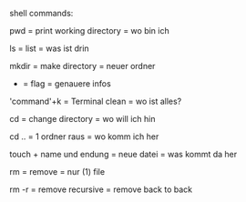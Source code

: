 shell commands:

pwd = print working directory = wo bin ich

ls = list = was ist drin

mkdir = make directory = neuer ordner

- = flag = genauere infos

'command'+k = Terminal clean = wo ist alles?

cd = change directory = wo will ich hin

cd .. = 1 ordner raus = wo komm ich her

touch + name und endung = neue datei = was kommt da her

rm = remove = nur (1) file

rm -r = remove recursive = remove back to back
